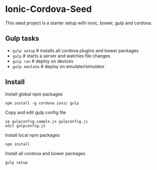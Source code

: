 Ionic-Cordova-Seed
=====================

This seed project is a starter setup with ionic, bower, gulp and cordova.

## Gulp tasks

 * `gulp setup`     # installs all cordova plugins and bower packages
 * `gulp`           # starts a server and watches file changes
 * `gulp run`       # deploy on devices
 * `gulp emulate`   # deploy on emulater/simulator

## Install

Install global npm packages
```
npm install -g cordova ionic gulp
```

Copy and edit gulp config file
```
cp gulpconfig.sample.js gulpconfig.js
edit gulpconfig.js
```

Install local npm packages
```
npm install
```

Install all cordova and bower packages
```
gulp setup
```

